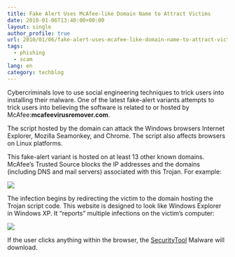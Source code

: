 ```yaml
---
title: Fake Alert Uses McAfee-like Domain Name to Attract Victims
date: 2010-01-06T13:40:00+00:00
layout: single
author_profile: true
url: 2010/01/06/fake-alert-uses-mcafee-like-domain-name-to-attract-victims/
tags:
  - phishing
  - scam
lang: en
category: techblog
---
```

Cybercriminals love to use social engineering techniques to trick users into installing their malware. One of the latest fake-alert variants attempts to trick users into believing the software is related to or hosted by McAfee:**mcafeevirusremover.com**.

The script hosted by the domain can attack the Windows browsers Internet Explorer, Mozilla Seamonkey, and Chrome. The script also affects browsers on Linux platforms.

This fake-alert variant is hosted on at least 13 other known domains. McAfee’s Trusted Source blocks the IP addresses and the domains (including DNS and mail servers) associated with this Trojan. For example:

[![](http://4.bp.blogspot.com/_vaUVXcmC3OI/S0SKqR0UiHI/AAAAAAAAAjI/rzTROJLi21A/s640/TS+Screenshot.png)](http://4.bp.blogspot.com/_vaUVXcmC3OI/S0SKqR0UiHI/AAAAAAAAAjI/rzTROJLi21A/s1600-h/TS+Screenshot.png)

The infection begins by redirecting the victim to the domain hosting the Trojan script code. This website is designed to look like Windows Explorer in Windows XP. It “reports” multiple infections on the victim’s computer:

[![](http://3.bp.blogspot.com/_vaUVXcmC3OI/S0SKtpwCqJI/AAAAAAAAAjQ/LTRTQzMzTsE/s640/Domain+screenshot.jpg)](http://3.bp.blogspot.com/_vaUVXcmC3OI/S0SKtpwCqJI/AAAAAAAAAjQ/LTRTQzMzTsE/s1600-h/Domain+screenshot.jpg)

If the user clicks anything within the browser, the [SecurityTool](http://sites.google.com/site/boelectronic/computer/malware/list-of-common-malwares/securitytool) Malware will download.